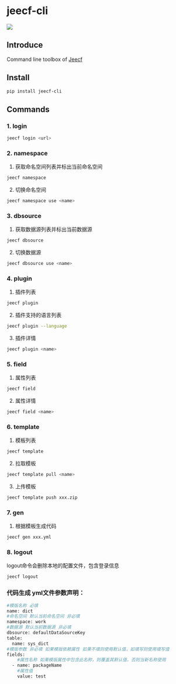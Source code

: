 # jeecf-cli

![](https://img.shields.io/pypi/v/jeecf-cli.svg?label=jeecf-cli)

## Introduce

Command line toolbox of [Jeecf](https://github.com/cgfly/jeecf)

## Install

```bash
pip install jeecf-cli
```

## Commands

### 1. login

```bash
jeecf login <url>
```

### 2. namespace

1. 获取命名空间列表并标出当前命名空间

```bash
jeecf namespace
```

2. 切换命名空间

```bash
jeecf namespace use <name>
```

### 3. dbsource

1. 获取数据源列表并标出当前数据源

```bash
jeecf dbsource
```

2. 切换数据源

```bash
jeecf dbsource use <name>
```

### 4. plugin

1. 插件列表

```bash
jeecf plugin
```

2. 插件支持的语言列表

```bash
jeecf plugin --language
```

3. 插件详情
```bash
jeecf plugin <name>
```

### 5. field

1. 属性列表
```bash
jeecf field
```

2. 属性详情
```bash
jeecf field <name>
```

### 6. template

1. 模板列表
```bash
jeecf template
```

2. 拉取模板
```bash
jeecf template pull <name>
```

3. 上传模板
```bash
jeecf template push xxx.zip
```

### 7. gen
1. 根据模板生成代码
```bash
jeecf gen xxx.yml
```
### 8. logout

logout命令会删除本地的配置文件，包含登录信息

```bash
jeecf logout
```

### 代码生成 yml文件参数声明：
```bash
#模版名称 必填
name: dict 
#命名空间 默认当前命名空间 非必填
namespace: work
#数据源 默认当前数据源 非必填
dbsource: defaultDataSourceKey
table:
  name: sys_dict
#模版参数 非必填 如果模版依赖属性 如果不填则使用默认值，如填写则使用填写值 
fields:
    #属性名称 如果模版属性中包含此名称，则覆盖其默认值，否则当新名称使用
  - name: packageName
    #属性值
    value: test
```
